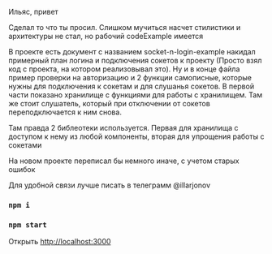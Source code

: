 
Ильяс, привет

Сделал то что ты просил. Слишком мучиться насчет стилистики и архитектуры не стал, но рабочий codeExample имеется

В проекте есть документ с названием socket-n-login-example накидал примерный план логина и подключения сокетов к проекту (Просто взял код с проекта, на котором реализовывал это).
Ну и в конце файла пример проверки на авторизацию и 2 функции самописные, которые нужны для подключения к сокетам и для слушанья сокетов.
В первой части показано хранилище с функциями для работы с хранилищем. Там же стоит слушатель, который при отключении от сокетов переподключается к ним снова.

Там правда 2 библеотеки используется. Первая для хранилища с доступом к нему из любой компоненты, вторая для упрощения работы с сокетами

На новом проекте переписал бы немного иначе, с учетом старых ошибок 

Для удобной связи лучше писать в телеграмм @illarjonov

### `npm i`
### `npm start`

Открыть [http://localhost:3000](http://localhost:3000) 

